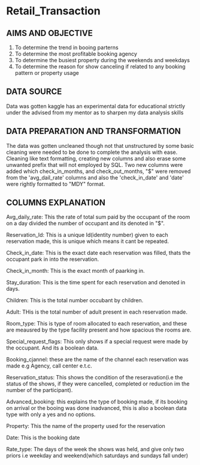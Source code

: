 # Retail_Transaction
## AIMS AND OBJECTIVE
1. To determine the trend in booing parterns
2. To determine the most profitable booking agency
3. To determine the busiest property during the weekends and weekdays
4. To determine the reason for show canceling if related to any booking pattern or property usage
## DATA SOURCE
Data was gotten kaggle has an experimental data for educational strictly under the advised from my mentor as to sharpen my data analysis skills
## DATA PREPARATION AND TRANSFORMATION
The data was gotten uncleaned though not that unstructured by some basic cleaning were needed to be done to complete the analysis with ease. Cleaning like text formatting, creating new columns and also erase some unwanted prefix that will not employed by SQL. Two new columns were added which check_in_months, and check_out_months, "$" were removed from the 'avg_dail_rate' columns and also the 'check_in_date' and 'date' were rightly formatted to "MDY" format.
## COLUMNS EXPLANATION
Avg_daily_rate: This the rate of total sum paid by the occupant of the room on a day divided the number of occupant and its denoted in "$".

Reservation_Id: This is a unique Id(identity number) given to each reservation made, this is unique which means it cant be repeated.

Check_in_date: This is the exact date each reservation was filled, thats the occupant park in into the reservation.

Check_in_month: This is the exact month of paarking in.

Stay_duration: This is the time spent for each reservation and denoted in days.

Children: This is the total number occubant by children.

Adult: THis is the total number of adult present in each reservation made.

Room_type: This is type of room allocated to each reservation, and these are meausred by the type facility present and how spacious the rooms are.

Special_request_flags: This only shows if a special request were made by the occupant. And its a boolean data.

Booking_cjannel: these are the name of the channel each reservation was made e.g Agency, call center e.t.c.

Reservation_status: This shows the condition of the reseravation(i.e the status of the shows, if they were cancelled, completed or reduction im the number of the participant).

Advanced_booking: this explains the type of booking made, if its booking on arrival or the booing was done inadvanced, this is also a boolean data type with only a yes and no options.

Property: This the name of the property used for the reservation

Date: This is the booking date

Rate_type: The days of the week the shows was held, and give only two priors i.e weekday and weekend(which saturdays and sundays fall under)


